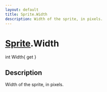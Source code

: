 ```yaml
---
layout: default
title: Sprite.Width
description: Width of the sprite, in pixels.
---
```

# [Sprite]({{site.url}}/Pages/Reference/Sprite.html).Width

<div class='signature' markdown='1'>
int Width{ get }
</div>

## Description
Width of the sprite, in pixels.

